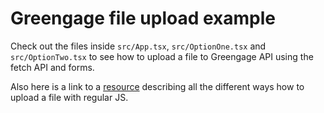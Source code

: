 # Greengage file upload example

Check out the files inside `src/App.tsx`, `src/OptionOne.tsx` and `src/OptionTwo.tsx` to see how to upload a file to Greengage API using the fetch API and forms.

Also here is a link to a [resource](https://uploadcare.com/blog/how-to-upload-files-using-js/) describing all the different ways how to upload a file with regular JS.
